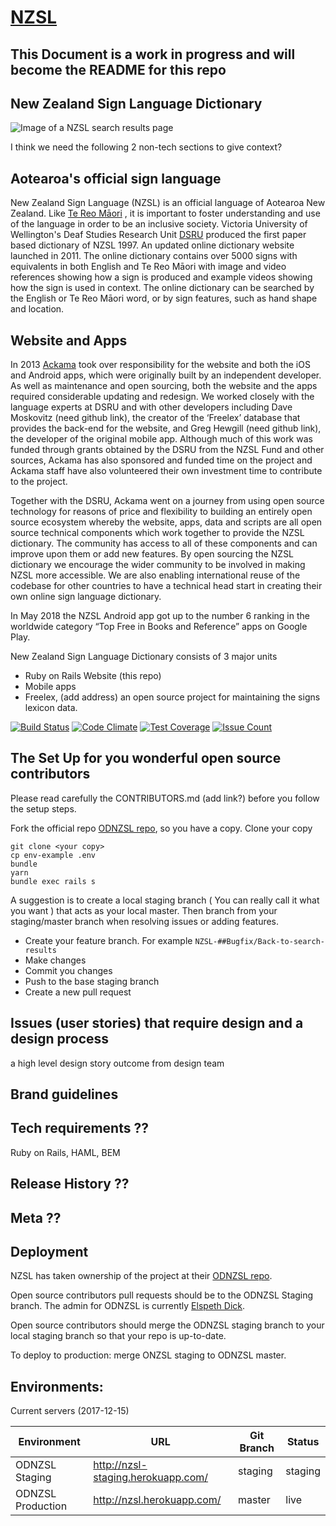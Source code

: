 # [NZSL](https://www.nzsl.nz)

## This Document is a work in progress and will become the README for this repo

## New Zealand Sign Language Dictionary

![Image of a NZSL search results page](/images/NZSl_search_results_example.png)

I think we need the following 2 non-tech sections to give context?

## Aotearoa's official sign language

New Zealand Sign Language (NZSL) is an official language of Aotearoa New Zealand. Like [Te Reo Māori](https://www.tpk.govt.nz/en/whakamahia/te-reo-maori) , it is important to foster understanding and use of the language in order to be an inclusive society. Victoria University of Wellington's Deaf Studies Research Unit [DSRU](https://www.victoria.ac.nz/lals/centres-and-institutes/dsru) produced the first paper based dictionary of NZSL 1997. An updated online dictionary website launched in 2011. The online dictionary contains over 5000 signs with equivalents in both English and Te Reo Māori with image and video references showing how a sign is produced and example videos showing how the sign is used in context. The online dictionary can be searched by the English or Te Reo Māori word, or by sign features, such as hand shape and location.

## Website and Apps

In 2013 [Ackama](https://www.ackama.com/) took over responsibility for the website and both the iOS and Android apps, which were originally built by an independent developer. As well as maintenance and open sourcing, both the website and the apps required considerable updating and redesign. We worked closely with the language experts at DSRU and with other developers including Dave Moskovitz (need github link), the creator of the ‘Freelex’ database that provides the back-end for the website, and Greg Hewgill (need github link), the developer of the original mobile app. Although much of this work was funded through grants obtained by the DSRU from the NZSL Fund and other sources, Ackama has also sponsored and funded time on the project and Ackama staff have also volunteered their own investment time to contribute to the project.

Together with the DSRU, Ackama went on a journey from using open source technology for reasons of price and flexibility to building an entirely open source ecosystem whereby the website, apps, data and scripts are all open source technical components which work together to provide the NZSL dictionary. The community has access to all of these components and can improve upon them or add new features. By open sourcing the NZSL dictionary we encourage the wider community to be involved in making NZSL more accessible. We are also enabling international reuse of the codebase for other countries to have a technical head start in creating their own online sign language dictionary.

In May 2018 the NZSL Android app got up to the number 6 ranking in the worldwide category “Top Free in Books and Reference” apps on Google Play.

New Zealand Sign Language Dictionary consists of 3 major units
* Ruby on Rails Website (this repo)
* Mobile apps <add address>
* Freelex, (add address) an open source project for maintaining the signs lexicon data.

[![Build Status](https://travis-ci.org/ODNZSL/nzsl-online.svg?branch=master)](https://travis-ci.org/ODNZSL/nzsl-online)
[![Code Climate](https://codeclimate.com/github/ODNZSL/nzsl-online/badges/gpa.svg)](https://codeclimate.com/github/ODNZSL/nzsl-online)
[![Test Coverage](https://codeclimate.com/github/ODNZSL/nzsl-online/badges/coverage.svg)](https://codeclimate.com/github/ODNZSL/nzsl-online/coverage)
[![Issue Count](https://codeclimate.com/github/ODNZSL/nzsl-online/badges/issue_count.svg)](https://codeclimate.com/github/ODNZSL/nzsl-online)

## The Set Up for you wonderful open source contributors

Please read carefully the CONTRIBUTORS.md (add link?) before you follow the setup steps.

Fork the official repo [ODNZSL repo](https://github.com/ODNZSL/nzsl-online), so you have a copy.
Clone your copy

```
git clone <your copy>
cp env-example .env
bundle
yarn
bundle exec rails s
```
A suggestion is to create a local staging branch ( You can really call it what you want ) that acts as your local master. Then branch from your staging/master branch when resolving issues or adding features.

  * Create your feature branch. For example `NZSL-##Bugfix/Back-to-search-results`
  * Make changes
  * Commit you changes
  * Push to the base staging branch
  * Create a new pull request

## Issues (user stories) that require design and a design process

a high level design story outcome from design team

## Brand guidelines

## Tech requirements ??

Ruby on Rails, HAML, BEM

## Release History ??

## Meta ??

## Deployment

NZSL has taken ownership of the project at their [ODNZSL repo](https://github.com/ODNZSL/nzsl-online).

Open source contributors pull requests should be to the ODNZSL Staging branch. The admin for ODNZSL is currently [Elspeth Dick](elspeth@rabidtech.co.nz).

Open source contributors should merge the ODNZSL staging branch to your local staging branch so that your repo is up-to-date.


To deploy to production: merge ONZSL staging to ODNZSL master.

## Environments:

Current servers (2017-12-15)

| Environment        | URL                                       | Git Branch | Status       |
|--------------------|-------------------------------------------|------------|--------------|
| ODNZSL Staging     | http://nzsl-staging.herokuapp.com/        | staging    | staging      |
| ODNZSL Production  | http://nzsl.herokuapp.com/                | master     | live         |
